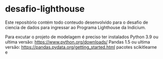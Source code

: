 # desafio-lighthouse

Este repositório contém todo conteudo desenvolvido para o desafio de ciencia de dados para ingressar ao Programa Lighthouse da Indicium.

Para excutar o projeto de modelagem é preciso ter instalados
Python 3.9 ou ultima versão: https://www.python.org/downloads/
Pandas 1.5 ou ultima versão: https://pandas.pydata.org/getting_started.html
pacotes scikitlearne e 
